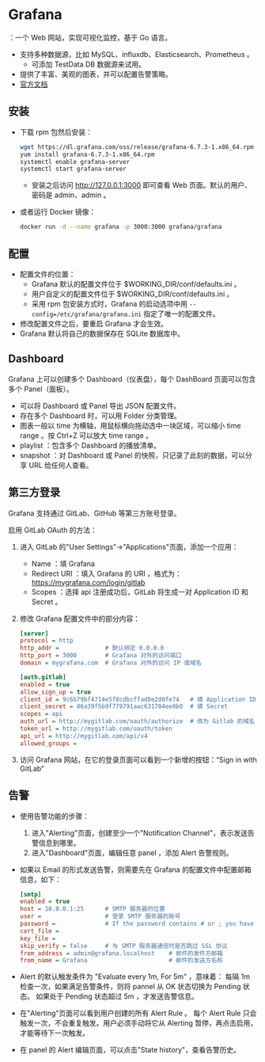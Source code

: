# Grafana

：一个 Web 网站，实现可视化监控，基于 Go 语言。
- 支持多种数据源，比如 MySQL、influxdb、Elasticsearch、Prometheus 。
  - 可添加 TestData DB 数据源来试用。
- 提供了丰富、美观的图表，并可以配置告警策略。
- [官方文档](https://grafana.com/docs/grafana/latest/)

## 安装

- 下载 rpm 包然后安装：
    ```sh
    wget https://dl.grafana.com/oss/release/grafana-6.7.3-1.x86_64.rpm
    yum install grafana-6.7.3-1.x86_64.rpm
    systemctl enable grafana-server
    systemctl start grafana-server
    ```
  - 安装之后访问 <http://127.0.0.1:3000> 即可查看 Web 页面。默认的用户、密码是 admin、admin 。

- 或者运行 Docker 镜像：
    ```sh
    docker run -d --name grafana -p 3000:3000 grafana/grafana
    ```

## 配置

- 配置文件的位置：
  - Grafana 默认的配置文件位于 $WORKING_DIR/conf/defaults.ini 。
  - 用户自定义的配置文件位于 $WORKING_DIR/conf/defaults.ini 。
  - 采用 rpm 包安装方式时，Grafana 的启动选项中用 `--config=/etc/grafana/grafana.ini` 指定了唯一的配置文件。
- 修改配置文件之后，要重启 Grafana 才会生效。
- Grafana 默认将自己的数据保存在 SQLite 数据库中。

## Dashboard

Grafana 上可以创建多个 Dashboard（仪表盘），每个 DashBoard 页面可以包含多个 Panel（面板）。
- 可以将 Dashboard 或 Panel 导出 JSON 配置文件。
- 存在多个 Dashboard 时，可以用 Folder 分类管理。
- 图表一般以 time 为横轴，用鼠标横向拖动选中一块区域，可以缩小 time range 。按 Ctrl+Z 可以放大 time range 。
- playlist ：包含多个 Dashboard 的播放清单。
- snapshot ：对 Dashboard 或 Panel 的快照，只记录了此刻的数据，可以分享 URL 给任何人查看。

## 第三方登录

Grafana 支持通过 GitLab、GitHub 等第三方账号登录。

启用 GitLab OAuth 的方法：
1. 进入 GitLab 的"User Settings"->"Applications"页面，添加一个应用：
    - Name ：填 Grafana
    - Redirect URI ：填入 Grafana 的 URI ，格式为：https://mygrafana.com/login/gitlab
    - Scopes ：选择 api
    注册成功后，GitLab 将生成一对 Application ID 和 Secret 。

2. 修改 Grafana 配置文件中的部分内容：
    ```ini
    [server]
    protocol = http
    http_addr =             # 默认绑定 0.0.0.0
    http_port = 3000        # Grafana 对外的访问端口
    domain = mygrafana.com  # Grafana 对外的访问 IP 或域名

    [auth.gitlab]
    enabled = true
    allow_sign_up = true
    client_id = 9c6b79bf4714e5f8cdbcffad0e2d0fe74   # 填 Application ID
    client_secret = 86a39f5b9f779791aac631704ee0b0  # 填 Secret
    scopes = api
    auth_url = http://mygitlab.com/oauth/authorize  # 改为 Gitlab 的域名
    token_url = http://mygitlab.com/oauth/token
    api_url = http://mygitlab.com/api/v4
    allowed_groups =
    ```

3. 访问 Grafana 网站，在它的登录页面可以看到一个新增的按钮：“Sign in with GitLab”

## 告警

- 使用告警功能的步骤：
    1. 进入"Alerting"页面，创建至少一个"Notification Channel"，表示发送告警信息到哪里。
    2. 进入"Dashboard"页面，编辑任意 panel ，添加 Alert 告警规则。

- 如果以 Email 的形式发送告警，则需要先在 Grafana 的配置文件中配置邮箱信息，如下：
    ```ini
    [smtp]
    enabled = true
    host = 10.0.0.1:25      # SMTP 服务器的位置
    user =                  # 登录 SMTP 服务器的账号
    password =              # If the password contains # or ; you have to wrap it with triple quotes. Ex """#password;"""
    cert_file =
    key_file =
    skip_verify = false     # 与 SMTP 服务器通信时是否跳过 SSL 协议
    from_address = admin@grafana.localhost    # 邮件的发件方邮箱
    from_name = Grafana                       # 邮件的发送方名称
    ```  

- Alert 的默认触发条件为 "Evaluate every 1m, For 5m" ，意味着：
  每隔 1m 检查一次，如果满足告警条件，则将 pannel 从 OK 状态切换为 Pending 状态。
  如果处于 Pending 状态超过 5m ，才发送告警信息。
  
- 在"Alerting"页面可以看到用户创建的所有 Alert Rule 。
  每个 Alert Rule 只会触发一次，不会重复触发。用户必须手动将它从 Alerting 暂停，再点击启用，才能等待下一次触发。

- 在 panel 的 Alert 编辑页面，可以点击"State history"，查看告警历史。
